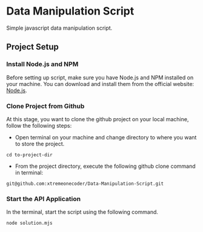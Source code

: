 # Data Manipulation Script

Simple javascript data manipulation script.

## Project Setup

### Install Node.js and NPM

Before setting up script, make sure you have Node.js and NPM installed on your machine. You can download and install them from the official website: [Node.js](https://nodejs.org/).

### Clone Project from Github

At this stage, you want to clone the github project on your local machine, follow the following steps:

- Open terminal on your machine and change directory to where you want to store the project.

```
cd to-project-dir
```

- From the project directory, execute the following github clone command in terminal:

```
git@github.com:xtremeonecoder/Data-Manipulation-Script.git
```

### Start the API Application

In the terminal, start the script using the following command.

```
node solution.mjs
```
